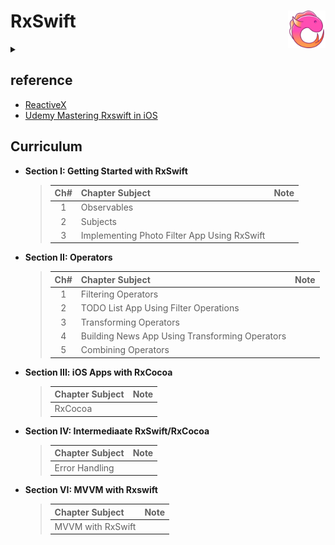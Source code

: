 # RxSwift <img src = "https://github.com/ReactiveX/RxSwift/raw/main/assets/RxSwift_Logo.png" width = 60  align = right> 

<details>
<summary></summary>
## Why use RxSwift?
  
### Rx

Reactive Extensions을 사용하는 라이브러리이다.

즉, Reactive Programming을 쉽게 할 수 있도록 돕는 역할을 한다.

데이터의 흐름과 그에 대한 처리를 정의해놓고, 흐름에서 변경사항이 생기면 미리 정의해둔 방식에 따라 변화를 주는 프로그래밍 방식이다. 결국 반응형인데 **변화에 실시간으로 반응**하기 때문 !

> 그래서 RxSwift는 함수형 프로그래밍인 Swift에 반응형 프로그래밍을 더해주는 라이브러리로 볼 수 있다.

---

### RxSwift를 사용함으로써

- **반응형 패러다임이 제공하는 명확함으로 비동기를 동기화된 것처럼 작성이 가능하다.**

곳곳에 DispatchQueue, OperationQueue,, 를 하나의 비동기 코드로 개발이 가능하다.

이렇게 Rx로 일관된 코드를 작성하면서 확장이 불가능한 아키텍쳐 패턴의 확장이 가능하고, 서로 다르게 구현한 로직을 조합하기 쉽다.


- **Thread 처리가 쉬워진다. → 콜백지옥에서 벗어날 수 있음!**

만약 RxSwift를 사용하지 않는다면?

A라는 값을 받아와야 B라는 값을 받아올 수 있고, B라는 값을 받아와야 C라는 값을 받아올 수 있는 상황에서는 흔히 말하는 콜백(CallBack) 지옥이 코드에 나타나게 될 수 있다.

하지만 Rx를 이용하여 가독성을 높이고, 스레드를 쉽게 넘나들며 콜백 지옥을 탈출할 수 있을 것이다. 따라서 UI 이벤트, 네트워크 처리 등의 **데이터를 갱신했을 때의 처리가 쉬워지고,** 그만큼 **코드도 깔끔**해질 것이다.


### 주의할 점

- **클로저의 사용이 많다.**

캡쳐리스트를 사용하여 메모리 누수를 일으키는 강한 순환 참조 (Strong reference cycle)을 피할 수 있게 신경써야한다.

클로저에서는 value type이라고 하더라도, 해당 객체가 만들어진 곳의 인스턴스를 참조할 것이다.
캡쳐리스트를 해주지 않는다면, race condition 같은 것이 발생할 수 있다.

---

> **참고**
> 
- [끄적이는 개발노트](https://beenii.tistory.com/178)
- [Clint Jang 블로그](https://medium.com/@jang.wangsu/ios-swift-rxswift-%EC%99%9C-%EC%82%AC%EC%9A%A9%ED%95%98%EB%A9%B4-%EC%A2%8B%EC%9D%84%EA%B9%8C%EC%9A%94-5c9995f47bab)
</div>
</details>

## reference
- [ReactiveX](http://reactivex.io/)
- [Udemy Mastering Rxswift in iOS](https://www.udemy.com/course/mastering-rxswift-in-ios/)


## Curriculum

* **Section I: Getting Started with RxSwift**
  > | Ch# | Chapter Subject | Note |
  > |:---:| :--- | :--- |
  > |1| Observables|  |
  > |2| Subjects |  |
  > |3| Implementing Photo Filter App Using RxSwift |  |

* **Section II: Operators**
  > | Ch# | Chapter Subject | Note |
  > |:---:| :--- | :--- |
  > |1| Filtering Operators |  |
  > |2| TODO List App Using Filter Operations |  |
  > |3| Transforming Operators |  |
  > |4| Building News App Using Transforming Operators |  |
  > |5| Combining Operators |  |


* **Section III: iOS Apps with RxCocoa**
  > | Chapter Subject | Note |
  > | :--- | :--- |
  > | RxCocoa |  |


* **Section IV: Intermediaate RxSwift/RxCocoa**
  > | Chapter Subject | Note |
  > | :--- | :--- |
  > | Error Handling |  |


* **Section VI: MVVM with Rxswift**
  > | Chapter Subject | Note |
  > | :--- | :--- |
  > | MVVM with RxSwift |  |

